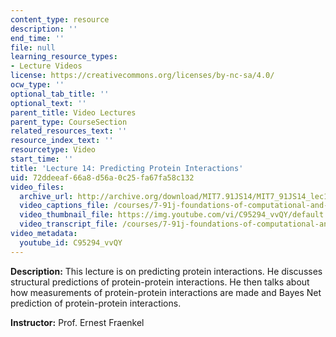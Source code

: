 ```yaml
---
content_type: resource
description: ''
end_time: ''
file: null
learning_resource_types:
- Lecture Videos
license: https://creativecommons.org/licenses/by-nc-sa/4.0/
ocw_type: ''
optional_tab_title: ''
optional_text: ''
parent_title: Video Lectures
parent_type: CourseSection
related_resources_text: ''
resource_index_text: ''
resourcetype: Video
start_time: ''
title: 'Lecture 14: Predicting Protein Interactions'
uid: 72ddeeaf-66a8-d56a-0c25-fa67fa58c132
video_files:
  archive_url: http://archive.org/download/MIT7.91JS14/MIT7_91JS14_lec14_300k.mp4
  video_captions_file: /courses/7-91j-foundations-of-computational-and-systems-biology-spring-2014/2ddf8cedb21f57f39d96d50442b2c1ce_C95294_vvQY.vtt
  video_thumbnail_file: https://img.youtube.com/vi/C95294_vvQY/default.jpg
  video_transcript_file: /courses/7-91j-foundations-of-computational-and-systems-biology-spring-2014/f3f10cd44ea9b0da91816ae3215b8bb6_C95294_vvQY.pdf
video_metadata:
  youtube_id: C95294_vvQY
---
```


**Description:** This lecture is on predicting protein interactions. He discusses structural predictions of protein-protein interactions. He then talks about how measurements of protein-protein interactions are made and Bayes Net prediction of protein-protein interactions.

**Instructor:** Prof. Ernest Fraenkel


